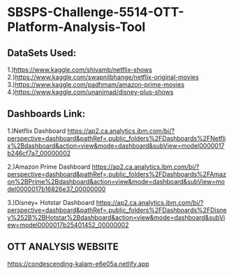 # SBSPS-Challenge-5514-OTT-Platform-Analysis-Tool
## DataSets Used:
1.)https://www.kaggle.com/shivamb/netflix-shows
2.)https://www.kaggle.com/swapnilbhange/netflix-original-movies
3.)https://www.kaggle.com/padhmam/amazon-prime-movies
4.)https://www.kaggle.com/unanimad/disney-plus-shows
## Dashboards Link:
1.)Netflix Dashboard
https://ap2.ca.analytics.ibm.com/bi/?perspective=dashboard&pathRef=.public_folders%2FDashboards%2FNetflix%2Bdashboard&action=view&mode=dashboard&subView=model0000017b246cf7a7_00000002

2.)Amazon Prime Dashboard
https://ap2.ca.analytics.ibm.com/bi/?perspective=dashboard&pathRef=.public_folders%2FDashboards%2FAmazon%2BPrime%2Bdashboard&action=view&mode=dashboard&subView=model0000017b16826e37_00000000

3.)Disney+ Hotstar Dashboard
https://ap2.ca.analytics.ibm.com/bi/?perspective=dashboard&pathRef=.public_folders%2FDashboards%2FDisney%252B%2BHotstar%2Bdashboard&action=view&mode=dashboard&subView=model0000017b25401452_00000002

## OTT ANALYSIS WEBSITE
https://condescending-kalam-e6e05a.netlify.app
